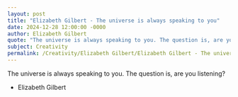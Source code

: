 ```yaml
---
layout: post
title: "Elizabeth Gilbert - The universe is always speaking to you"
date: 2024-12-28 12:00:00 -0000
author: Elizabeth Gilbert
quote: "The universe is always speaking to you. The question is, are you listening?"
subject: Creativity
permalink: /Creativity/Elizabeth Gilbert/Elizabeth Gilbert - The universe is always speaking to you
---
```


The universe is always speaking to you. The question is, are you listening?

- Elizabeth Gilbert
